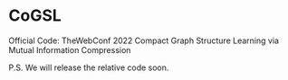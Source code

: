 # CoGSL
Official Code: TheWebConf 2022 Compact Graph Structure Learning via Mutual Information Compression

P.S. We will release the relative code soon.
